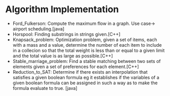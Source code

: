 Algorithm Implementation
============================================================

- Ford_Fulkerson: Compute the maximum flow in a graph. Use case-> airport scheduling.[java]
- Horspool: Finding substrings in strings given.[C++]
- Knapsack_problem: Optimization problem, given a set of items, each with a mass and a value, determine the number of each item to include in a collecion so that the total weight is less than or
equal to a given limit and the total value is as large as possible.[C++]
- Stable_marriage_problem: Find a stable matching between two sets of elements given a set of preferences for each element.[C++]
- Reduction_to_SAT: Determine if there exists an interpolation that satisfies a given boolean formula eg it establishes 
if the variables of a given boolean formula can be assigned in such a way as to make the formula evaluate to true. [java]
